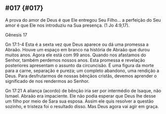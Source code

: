 ## #017 {#017}

A prova do amor de Deus é que Ele entregou Seu Filho... a perfeição do Seu amor é que Ele nos introduziu na Sua presença. (1 Jo 4:9,17).

Gênesis 17

Gn 17:1-4 Esta é a sexta vez que Deus aparece ou dá uma promessa a Abraão. Houve um espaço em branco na história de Abraão que durou muitos anos. Agora ele está com 99 anos. Quando nos afastamos do Senhor, também perdemos nossos anos. Esta promessa e revelação posteriores apresentam o assunto da circuncisão. É uma figura da morte para a carne, separação e pureza; um completo abandono, uma rendição a Deus. Para desfrutarmos de nossas bênçãos cristãs, devemos aprender o significado de nos rendermos ao Senhor.

Gn 17:21 A aliança (acordo) de bênção iria ser por intermédio de Isaque, não Ismael. Abraão era impaciente. Ele não podia esperar que Deus lhe desse um filho por meio de Sara sua esposa. Assim ele quis resolver a questão sozinho, e tristeza foi o resultado disso. Mas Deus agora vai agir em graça.